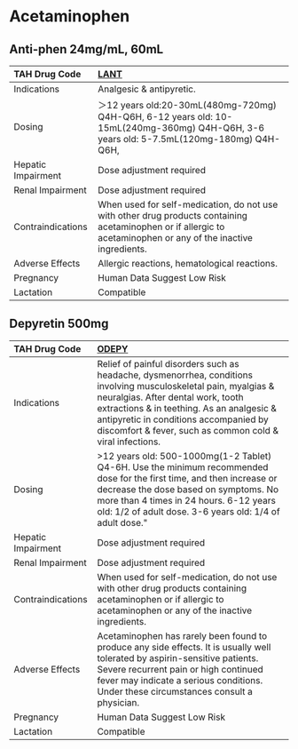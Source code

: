 # Acetaminophen

## Anti-phen 24mg/mL, 60mL

| TAH Drug Code      | [LANT](https://www.tahsda.org.tw/drugs/hissearch.php?drug_code=LANT)                                                                                            |
|:-------------------|:----------------------------------------------------------------------------------------------------------------------------------------------------------------|
| Indications        | Analgesic & antipyretic.                                                                                                                                        |
| Dosing             | ＞12 years old:20-30mL(480mg-720mg) Q4H-Q6H, 6-12 years old: 10-15mL(240mg-360mg) Q4H-Q6H, 3-6 years old: 5-7.5mL(120mg-180mg) Q4H-Q6H,                          |
| Hepatic Impairment | Dose adjustment required                                                                                                                                        |
| Renal Impairment   | Dose adjustment required                                                                                                                                        |
| Contraindications  | When used for self-medication, do not use with other drug products containing acetaminophen or if allergic to acetaminophen or any of the inactive ingredients. |
| Adverse Effects    | Allergic reactions, hematological reactions.                                                                                                                    |
| Pregnancy          | Human Data Suggest Low Risk                                                                                                                                     |
| Lactation          | Compatible                                                                                                                                                      |

## Depyretin 500mg

| TAH Drug Code      | [ODEPY](https://www.tahsda.org.tw/drugs/hissearch.php?drug_code=ODEPY)                                                                                                                                                                                                                                   |
|:-------------------|:---------------------------------------------------------------------------------------------------------------------------------------------------------------------------------------------------------------------------------------------------------------------------------------------------------|
| Indications        | Relief of painful disorders such as headache, dysmenorrhea, conditions involving musculoskeletal pain, myalgias & neuralgias. After dental work, tooth extractions & in teething. As an analgesic & antipyretic in conditions accompanied by discomfort & fever, such as common cold & viral infections. |
| Dosing             | >12 years old: 500-1000mg(1-2 Tablet) Q4-6H. Use the minimum recommended dose for the first time, and then increase or decrease the dose based on symptoms. No more than 4 times in 24 hours. 6-12 years old: 1/2 of adult dose. 3-6 years old: 1/4 of adult dose."                                      |
| Hepatic Impairment | Dose adjustment required                                                                                                                                                                                                                                                                                 |
| Renal Impairment   | Dose adjustment required                                                                                                                                                                                                                                                                                 |
| Contraindications  | When used for self-medication, do not use with other drug products containing acetaminophen or if allergic to acetaminophen or any of the inactive ingredients.                                                                                                                                          |
| Adverse Effects    | Acetaminophen has rarely been found to produce any side effects. It is usually well tolerated by aspirin-sensitive patients. Severe recurrent pain or high continued fever may indicate a serious conditions. Under these circumstances consult a physician.                                             |
| Pregnancy          | Human Data Suggest Low Risk                                                                                                                                                                                                                                                                              |
| Lactation          | Compatible                                                                                                                                                                                                                                                                                               |

